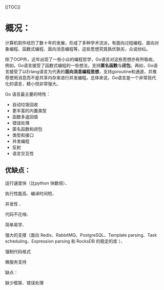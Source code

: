 [[TOC]]


# 概况：

计算机软件经历了数十年的发展，形成了多种学术流派，有面向过程编程、面向对象编程、函数式编程、面向消息编程等，这些思想究竟孰优孰劣，众说纷纭。

除了OOP外，近年出现了一些小众的编程哲学，Go语言对这些思想亦有所吸收。例如，Go语言接受了函数式编程的一些想法，支持**匿名函数**与**闭包**。再如，Go语言接受了以Erlang语言为代表的**面向消息编程思想**，支持goroutine和通道，并推荐使用消息而不是共享内存来进行并发编程。总体来说，Go语言是一个非常现代化的语言，精小但非常强大。

Go 语言最主要的特性：

- 自动垃圾回收 
- 更丰富的内置类型 
- 函数多返回值 
- 错误处理 
- 匿名函数和闭包 
- 类型和接口 
- 并发编程 
- 反射 
- 语言交互性

## 优缺点：

运行速度快（比python 快数倍）、

执行性能高、编译时间短、

并发性 、

代码不花哨、

简单易学、

强大的支撑（面向  Redis、RabbitMQ、PostgreSQL、Template parsing、Task scheduling、Expression parsing 和  RocksDB 的稳定的库 ）、

强制代码格式

微服务支持

缺点：

缺少框架、错误处理

